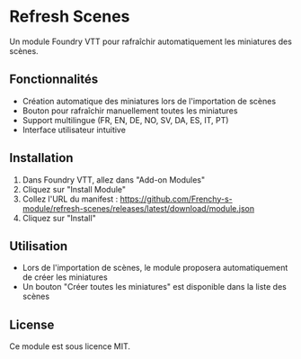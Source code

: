 # Refresh Scenes

Un module Foundry VTT pour rafraîchir automatiquement les miniatures des scènes.

## Fonctionnalités

- Création automatique des miniatures lors de l'importation de scènes
- Bouton pour rafraîchir manuellement toutes les miniatures
- Support multilingue (FR, EN, DE, NO, SV, DA, ES, IT, PT)
- Interface utilisateur intuitive

## Installation

1. Dans Foundry VTT, allez dans "Add-on Modules"
2. Cliquez sur "Install Module"
3. Collez l'URL du manifest : https://github.com/Frenchy-s-module/refresh-scenes/releases/latest/download/module.json
4. Cliquez sur "Install"

## Utilisation

- Lors de l'importation de scènes, le module proposera automatiquement de créer les miniatures
- Un bouton "Créer toutes les miniatures" est disponible dans la liste des scènes

## License

Ce module est sous licence MIT. 